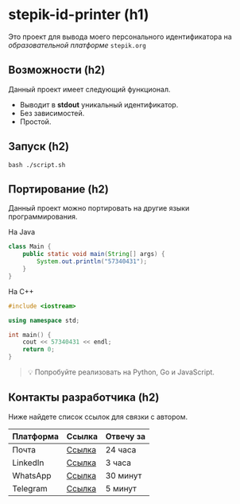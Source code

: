 # stepik-id-printer (h1) 

Это проект для вывода моего персонального идентификатора на *образовательной платформе* `stepik.org`

## Возможности (h2) 

Данный проект имеет следующий функционал.
* Выводит в **stdout** уникальный идентификатор.
* Без зависимостей.
* Простой.

## Запуск (h2)
```
bash ./script.sh
```

## Портирование (h2)

Данный проект можно портировать на другие языки программирования.

На Java

```Java 
class Main {
    public static void main(String[] args) {
        System.out.println("57340431");
    }
}
```

На С++

```C++
#include <iostream>

using namespace std;

int main() {
    cout << 57340431 << endl;
    return 0;
}
```

> 💡 Попробуйте реализовать на Python, Go и JavaScript.

## Контакты разработчика (h2)

Ниже найдете список ссылок для связки с автором.

| **Платформа** | **Ссылка** | **Отвечу за** |
|---------------|------------|---------------|
| Почта | [Ссылка](https://mail.google.com/ "EMail")  | 24 часа |
| LinkedIn | [Ссылка](https://ru.linkedin.com/ "LinkedIn")  | 3 часа |
| WhatsApp | [Ссылка](https://web.whatsapp.com/ "WhatsApp")  | 30 минут |
| Telegram | [Ссылка](https://web.telegram.org/ "Telegram")  | 5 минут |

